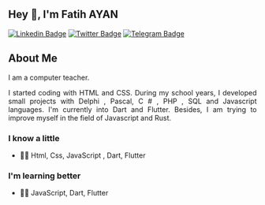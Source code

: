 ## Hey 👋, I'm Fatih AYAN

[![Linkedin Badge](https://img.shields.io/badge/-LinkedIn-0e76a8?style=flat-square&logo=Linkedin&logoColor=white)](https://www.linkedin.com/in/fatih-ayan-b85b7b1ba)
[![Twitter Badge](https://img.shields.io/badge/-Twitter-00acee?style=flat-square&logo=Twitter&logoColor=white)](https://twitter.com/FatihAYAN61?t=78GM681rdNf4oKcRi8bavA&s=09)
[![Telegram Badge](https://img.shields.io/badge/-Telegram-0088cc?style=flat-square&logo=Telegram&logoColor=white)](https://t.me/Chatty_man)



<h2>About Me </h2>

<p align="justify">I am a computer teacher.</p>

<p align="justify">I started coding with HTML and CSS. During my school years, I developed small projects with Delphi , Pascal, C # , PHP , SQL and Javascript languages. I'm currently into Dart and Flutter. Besides, I am trying to improve myself in the field of Javascript and Rust.</p>

</p>
</p>

### I know a little
 - 👨‍💻 Html, Css, JavaScript , Dart, Flutter 


### I'm learning better
 - 👨‍💻 JavaScript, Dart, Flutter




